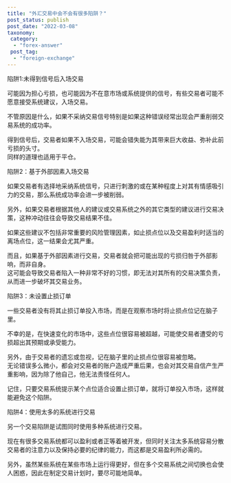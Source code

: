 ```yaml
---
title: "外汇交易中会不会有很多陷阱？"
post_status: publish
post_date: "2022-03-08"
taxonomy:
 category: 
  - "forex-answer"
 post_tag: 
  - "foreign-exchange"
---
```


陷阱1:未得到信号后入场交易

可能因为担心亏损，也可能因为不在意市场或系统提供的信号，有些交易者可能不愿意接受系统建议，入场交易。  

不管原因是什么，如果不采纳交易信号特别是如果这种错误经常出现会严重削弱交易系统的成功率。  

得到信号后，交易者如果不入场交易，可能会错失能为其带来巨大收益、弥补此前亏损的头寸。  
同样的道理也适用于平仓。  

陷阱2：基于外部因素入场交易

如果交易者有选择地采纳系统信号，只进行刺激的或在某种程度上对其有情感吸引力的交易，那么系统成功率会进一步被削弱。  

另外，如果交易者根据其他人的建议或交易系统之外的其它类型的建议进行交易决策，这种冲动往往会导致交易结果不佳。  

如果这些建议不包括非常重要的风险管理因素，如止损点位以及交易盈利时适当的离场点位，这一结果会尤其严重。  

而且，如果基于外部因素进行交易，交易者就会把可能出现的亏损归咎于外部影响，而非自身。  
这可能会导致交易者陷入一种非常不好的习惯，即无法对其所有的交易决策负责，从而进一步破坏其交易业务。  

陷阱3：未设置止损订单

一些交易者没有将其止损订单投入市场，而是在观察市场时将止损点位记在脑子里。  

不幸的是，在快速变化的市场中，这些点位很容易被超越，可能使交易者遭受的亏损超出其预期或承受能力。  

另外，由于交易者的遗忘或忽视，记在脑子里的止损点位很容易被忽略。  
无论错误多么微小，都会对交易者的账户造成严重后果，也会对其交易自信产生严重影响，因为除了他自己，他无法责怪任何人。  

记住，只要交易系统提示某个点位适合设置止损订单，就将订单投入市场，这样就能避免这个陷阱。  

陷阱4：使用太多的系统进行交易

另一个交易陷阱是试图同时使用多种系统进行交易。  

现在有很多交易系统都可以盈利或者正等着被开发，但同时关注太多系统容易分散交易者的注意力以及保持必要的纪律的能力，而这都是交易盈利所必需的。  

另外，虽然某些系统在某些市场上运行得更好，但在多个交易系统之间切换也会使人困惑，因此在制定交易计划时，要尽可能地简单。
